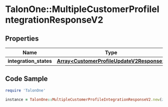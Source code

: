 # TalonOne::MultipleCustomerProfileIntegrationResponseV2

## Properties

Name | Type | Description | Notes
------------ | ------------- | ------------- | -------------
**integration_states** | [**Array&lt;CustomerProfileUpdateV2Response&gt;**](CustomerProfileUpdateV2Response.md) |  | [optional] 

## Code Sample

```ruby
require 'TalonOne'

instance = TalonOne::MultipleCustomerProfileIntegrationResponseV2.new(integration_states: null)
```


